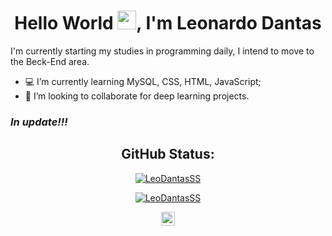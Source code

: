 <h1 align="center">Hello World <img src="https://raw.githubusercontent.com/kaueMarques/kaueMarques/master/hi.gif" width="30px">, I'm Leonardo Dantas</h1>

I'm currently starting my studies in programming daily, I intend to move to the Beck-End area.

- :computer: I’m currently learning MySQL, CSS, HTML, JavaScript;
- 🤝 I’m looking to collaborate for deep learning projects. 

### *In update!!!*

<div align="center">
  <h2>GitHub Status:</h2>
  
  [![LeoDantasSS](https://github-readme-stats.vercel.app/api?username=LeoDantasSS&show_icons=true&theme=radical&bg_color=30,0d0d0d,191919&title_color=fff&text_color=fff&icon_color=79ff97)](https://github.com/anuraghazra/github-readme-stats)

[![LeoDantasSS](https://github-readme-stats.vercel.app/api/top-langs/?username=LeoDantasSS&layout=compact&theme=radical&bg_color=30,0d0d0d,191919&title_color=fff&text_color=fff&icon_color=79ff97)](https://github.com/anuraghazra/github-readme-stats)
  
  <link target="_blank" href="https://www.linkedin.com/in/leonardo-dantasss/">
    <img alt="LinkdeIN" width="22px" src="https://cdn.jsdelivr.net/npm/simple-icons@v3/icons/linkedin.svg" />
  </link>
  </div>

